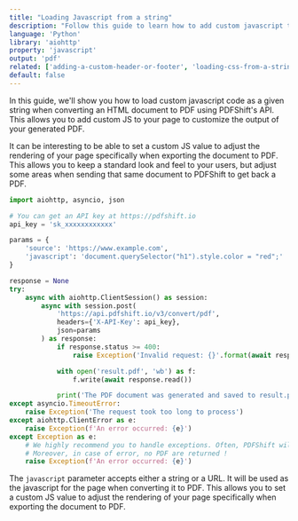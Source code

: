 ```yaml
---
title: "Loading Javascript from a string"
description: "Follow this guide to learn how to add custom javascript to your page to customize the output of your generated PDF. This allows you to modify elements on the page, add or remove content, etc. This guide uses Python and the aiohttp library and relies on the PDFShift's API."
language: 'Python'
library: 'aiohttp'
property: 'javascript'
output: 'pdf'
related: ['adding-a-custom-header-or-footer', 'loading-css-from-a-string', 'loading-css-from-a-url', 'loading-javascript-from-a-url']
default: false
---
```


In this guide, we'll show you how to load custom javascript code as a given string when converting an HTML document to PDF using PDFShift's API. This allows you to add custom JS to your page to customize the output of your generated PDF.

It can be interesting to be able to set a custom JS value to adjust the rendering of your page specifically when exporting the document to PDF.
This allows you to keep a standard look and feel to your users, but adjust some areas when sending that same document to PDFShift to get back a PDF.

```python
import aiohttp, asyncio, json

# You can get an API key at https://pdfshift.io
api_key = 'sk_xxxxxxxxxxxx'

params = {
    'source': 'https://www.example.com',
    'javascript': 'document.querySelector("h1").style.color = "red";'
}

response = None
try:
    async with aiohttp.ClientSession() as session:
        async with session.post(
            'https://api.pdfshift.io/v3/convert/pdf',
            headers={'X-API-Key': api_key},
            json=params
        ) as response:
            if response.status >= 400:
                raise Exception('Invalid request: {}'.format(await response.text()))

            with open('result.pdf', 'wb') as f:
                f.write(await response.read())

            print('The PDF document was generated and saved to result.pdf')
except asyncio.TimeoutError:
    raise Exception('The request took too long to process')
except aiohttp.ClientError as e:
    raise Exception(f'An error occurred: {e}')
except Exception as e:
    # We highly recommend you to handle exceptions. Often, PDFShift will provide you with a clear explanation about what happened.
    # Moreover, in case of error, no PDF are returned !
    raise Exception(f'An error occurred: {e}')
```

The `javascript` parameter accepts either a string or a URL. It will be used as the javascript for the page when converting it to PDF. This allows you to set a custom JS value to adjust the rendering of your page specifically when exporting the document to PDF.